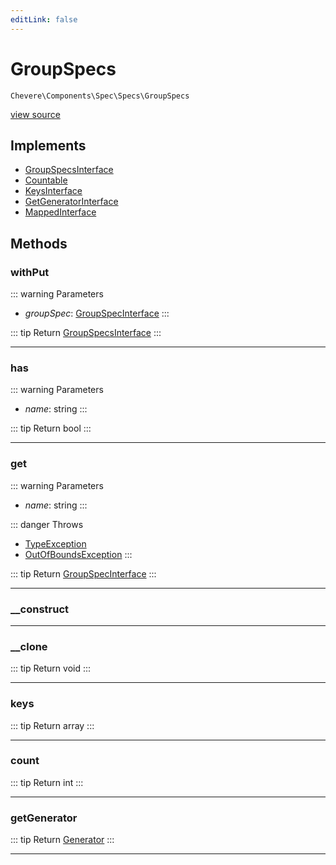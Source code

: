 ```yaml
---
editLink: false
---
```


# GroupSpecs

`Chevere\Components\Spec\Specs\GroupSpecs`

[view source](https://github.com/chevere/chevere/blob/main/src/Chevere/Components/Spec/Specs/GroupSpecs.php)

## Implements

- [GroupSpecsInterface](../../../Interfaces/Spec/Specs/GroupSpecsInterface.md)
- [Countable](https://www.php.net/manual/class.countable)
- [KeysInterface](../../../Interfaces/DataStructure/KeysInterface.md)
- [GetGeneratorInterface](../../../Interfaces/DataStructure/GetGeneratorInterface.md)
- [MappedInterface](../../../Interfaces/DataStructure/MappedInterface.md)

## Methods

### withPut

::: warning Parameters
- *groupSpec*: [GroupSpecInterface](../../../Interfaces/Spec/Specs/GroupSpecInterface.md)
:::

::: tip Return
[GroupSpecsInterface](../../../Interfaces/Spec/Specs/GroupSpecsInterface.md)
:::

---

### has

::: warning Parameters
- *name*: string
:::

::: tip Return
bool
:::

---

### get

::: warning Parameters
- *name*: string
:::

::: danger Throws
- [TypeException](../../../Exceptions/Core/TypeException.md) 
- [OutOfBoundsException](../../../Exceptions/Core/OutOfBoundsException.md) 
:::

::: tip Return
[GroupSpecInterface](../../../Interfaces/Spec/Specs/GroupSpecInterface.md)
:::

---

### __construct

---

### __clone

::: tip Return
void
:::

---

### keys

::: tip Return
array
:::

---

### count

::: tip Return
int
:::

---

### getGenerator

::: tip Return
[Generator](https://www.php.net/manual/class.generator)
:::

---
